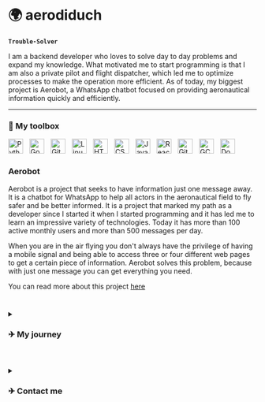 # 🌍 aerodiduch

**`Trouble-Solver`**

I am a backend developer who loves to solve day to day problems and expand my knowledge. What motivated me to start programming is that I am also a private pilot and flight dispatcher, which led me to optimize processes to make the operation more efficient. As of today, my biggest project is Aerobot, a WhatsApp chatbot focused on providing aeronautical information quickly and efficiently.

---

### 🧰 My toolbox

<img align="left" alt="Python" width="30px" style="padding-right:10px;" src="https://cdn.jsdelivr.net/gh/devicons/devicon/icons/python/python-original.svg"/>
<img align="left" alt="Go" width="30px" style="padding-right:10px;" src="https://cdn.jsdelivr.net/gh/devicons/devicon/icons/go/go-original-wordmark.svg" />
<img align="left" alt="Git" width="30px" style="padding-right:10px;" src="https://cdn.jsdelivr.net/gh/devicons/devicon/icons/git/git-original.svg" />
<img align="left" alt="Linux" width="30px" style="padding-right:10px;" src="https://cdn.jsdelivr.net/gh/devicons/devicon/icons/linux/linux-original.svg" />
<img align="left" alt="HTML" width="30px" style="padding-right:10px;" src="https://cdn.jsdelivr.net/gh/devicons/devicon/icons/html5/html5-plain.svg" />
<img align="left" alt="CSS" width="30px" style="padding-right:10px;" src="https://cdn.jsdelivr.net/gh/devicons/devicon/icons/css3/css3-plain.svg" />
<img align="left" alt="JavaScript" width="30px" style="padding-right:10px;" src="https://cdn.jsdelivr.net/gh/devicons/devicon/icons/javascript/javascript-plain.svg" />
<img align="left" alt="React" width="30px" style="padding-right:10px;" src="https://cdn.jsdelivr.net/gh/devicons/devicon/icons/react/react-original.svg" />
<img align="left" alt="GitHub" width="30px" style="padding-right:10px;" src="https://cdn.jsdelivr.net/gh/devicons/devicon/icons/github/github-original.svg" />
<img align="left" alt="GCP" width="30px" style="padding-right:10px;" src="https://cdn.jsdelivr.net/gh/devicons/devicon/icons/googlecloud/googlecloud-original.svg" />
<img align="left" alt="Docker" width="30px" style="padding-right:10px;" src="https://cdn.jsdelivr.net/gh/devicons/devicon/icons/docker/docker-original.svg" />      
<br />

#

### Aerobot

Aerobot is a project that seeks to have information just one message away. It is a chatbot for WhatsApp to help all actors in the aeronautical field to fly safer and be better informed. It is a project that marked my path as a developer since I started it when I started programming and it has led me to learn an impressive variety of technologies. Today it has more than 100 active monthly users and more than 500 messages per day. 

When you are in the air flying you don't always have the privilege of having a mobile signal and being able to access three or four different web pages to get a certain piece of information. Aerobot solves this problem, because with just one message you can get everything you need. 

You can read more about this project [here](https://aerobot.com.ar)

#


<details>
 <summary><h3>✈ My journey</h3></summary>
   As much as it sounds like a joke, what sparked my spark for programming was Grand Theft Auto: San Andreas when I was young. At that time it was very popular to play its multiplayer version on servers, the famous SA:MP. The servers ran in a language called PAWNO and when I was 10 years old I liked to play around with the files and even encouraged myself to insert pieces of code and see what they did. I like to be efficient and solve real life problems with hard solutions. 

Years later I was finishing my studies as a flight dispatcher, where I encountered many tasks that required continuous calculation, weight and balance, runway calculations, and so on. It was at this point that I started programming seriously and my first project was a small calculator to solve these problems. From there, no one could stop me.

In this way I have learned many incredible technologies that have marked my path and motivate me daily to improve. I have a desire to grow and grow, it is what makes me happiest.

</details>

#

<details>
 <summary><h3>✈ Contact me</h3></summary>
For inquirires, work, or whatever you need you can reach me in [LinkedIn](https://www.linkedin.com/in/federico-perez-diduch/?locale=en_US)
 
</details>

